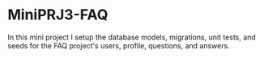 # MiniPRJ3-FAQ
In this mini project I setup the database models, migrations, unit tests, and seeds for the FAQ project's users, profile, questions, and answers. 
